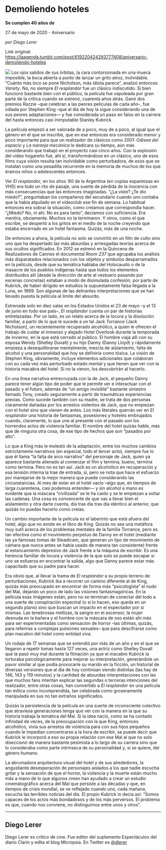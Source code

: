 # Demoliendo hoteles

**Se cumplen 40 años de**

27 de mayo de 2020 - Aniversario

_por Diego Lerer_

Link original: https://laagenda.tumblr.com/post/619220424293777408/aniversario-demoliendo-hoteles

![](https://64.media.tumblr.com/1049c778057c7c04fbd40b0484cc481b/1f6228edb8ceba6f-e7/s500x750/0d4ca990fe80614494e4736fad55c513e4e04329.jpg)
Los ojos salidos de sus órbitas, la cara contorsionada en una mueca imposible, la boca abierta a punto de lanzar un grito atroz, inolvidable. “Cuánto más loco se pone Nicholson, más idiota parece”, analizó entonces *Variety*. No, no siempre *El resplandor* fue un clásico indiscutido. Si bien funcionó bastante bien con el público, la película fue vapuleada por gran parte de la crítica cuando se estrenó, cuarenta años atrás. Ganó dos premios Razzie –que celebran a las peores películas de cada año–, fue odiada por Stephen King –que al día de hoy la sigue considerando una de sus peores adaptaciones— y fue considerada un paso en falso en la carrera del hasta entonces casi inimputable Stanley Kubrick.

La película empezó a ser valorada de a poco, muy de a poco, al igual que el género en el que se inscribe, que en ese entonces era considerado menor y poco importante para que un realizador de clásicos como *2001: Odisea del espacio* y *La naranja mecánica* le dedicara su tiempo, aún más considerando que trabajó en el proyecto casi cinco años. Con la explosión del video hogareño fue, ahí sí, transformándose en un clásico, uno de esos films cuya visión resulta tan inolvidable como perturbadora, de esos que se instalan como una pesadilla recurrente en la memoria de muchos de los que éramos niños o adolescentes entonces. 

Ver *El resplandor*, en los años ’80 de la Argentina (en copias espantosas en VHS) era todo un rito de pasaje, una suerte de pérdida de la inocencia con más consecuencias que las entonces imaginadas. “¿La viste? ¿Te dio miedo?”, preguntaban los compañeros del secundario cuando uno contaba que la había alquilado en el videoclub ese fin de semana. Lo habitual entonces era sobrar la situación, como creíamos que correspondía hacer. “¿Miedo? No, ni ahí. No es para tanto”, decíamos con suficiencia. Era mentira, obviamente. Muchos no la terminaron. Y otros, como el que escribe, se despertó a los gritos en el medio de la noche creyendo que estaba encerrado en un hotel fantasma. Quizás, más de una noche.

De entonces a ahora, la película no solo se convirtió en un film de culto sino uno que ha despertado las más absurdas y arriesgadas teorías acerca de sus ocultos significados. En 2012 se estrenó en la Quincena de Realizadores de Cannes el documental *Room 237* que agrupaba los análisis más disparatados relacionados con los objetos y símbolos desparramados en la película, desde que su temática hablaba del Holocausto o de la masacre de los pueblos indígenas hasta que todos los elementos distribuidos allí (desde la dirección de arte al vestuario pasando por escenas concretas) estaban a modo de disimulada confesión, por parte de Kubrick, de haber dirigido en estudios la supuestamente falsa llegada a la Luna, en 1969. Son algunas de las delirantes interpretaciones que se han llevado puesta la película al límite del absurdo.

Estrenada solo en diez salas en los Estados Unidos el 23 de mayo –y el 13 de junio en todo ese país–, *El resplandor* cuenta un par de historias entrelazadas. Por un lado, es un relato acerca de la locura y la disolución familiar, a partir de lo que le sucede a un tal Jack Torrance (Jack Nicholson), un recientemente recuperado alcohólico, a quien le ofrecen el trabajo de cuidar el inmenso y alejado Hotel Overlook durante la temporada de invierno, en la que está cerrado al público. El hombre viaja allí con su esposa Wendy (Shelley Duvall) y su hijo Danny (Danny Lloyd) y rápidamente empieza a desequilibrarse mentalmente, mezcla de aislamiento, falta de alcohol y una personalidad que hoy se definiría como tóxica. La visión de Stephen King, obviamente, incluye elementos adicionales que colaboran con su cada vez más perturbado estado mental y que tienen que ver con la historia macabra del hotel. Si no la vieron, los descubrirán al hacerlo.

En una línea narrativa entrecruzada con la de Jack, el pequeño Danny parece tener algún tipo de poder que le permite ver e interactuar con el pasado y el futuro, además de “un amigo invisible” bastante siniestro llamado Tony, creado seguramente a partir de traumáticas experiencias previas. Como sucede también con su madre, se trata de dos personas claramente dañadas por los arrestos violentos de Jack, que no empiezan con el hotel sino que vienen de antes. Los más literales querrán ver en *El resplandor* una historia de fantasmas, posesiones y hoteles embrujados cuando, claramente, lo que une al presente con el pasado son los horrendos actos de violencia familiar. El nombre del hotel quizás hable, más que de ninguna otra cosa, de ese tipo de hechos que son “pasados por alto”.

Lo que a King más le molestó de la adaptación, entre los muchos cambios estrictamente narrativos (en especial, todo el tercer acto), siempre fue lo que él llama “la falta de arco narrativo” del personaje de Jack, quien ya aparece bastante alienado al comenzar el film y termina, bueno, termina como termina. Pero no es tan así. Jack es un alcohólico en recuperación y esa tensión interna la trae de entrada, sí, pero se nota que hace el esfuerzo por manejarse de la mejor manera que puede considerando las circunstancias. Al mes de estar en el hotel vacío –algo que, en tiempos de larga cuarentena, casi podemos entender— y sin alcohol a mano es evidente que la máscara “civilizada” se le ha caído y se le empiezan a soltar las cadenas. Una cosa es convencerte de que vas a llevar bien el aislamiento y otra darte cuenta, día tras día tras día idéntico al anterior, que quizás no puedas hacerlo como creías.

Un cambio importante de la película es el laberinto que está afuera del hotel, algo que no existe en el libro de King. Quizás no sea una metáfora muy sutil acerca de los problemas mentales de la familia Torrance, pero es tan efectiva como el movimiento perpetuo de Danny en el hotel (mediante las ya famosas tomas de Steadicam, que generan un tipo de movimiento de cámara que nunca antes se había usado de manera tan consistente) frente al estancamiento depresivo de Jack frente a la máquina de escribir. Es una herencia familiar de locura y violencia de la que solo se puede escapar si uno se esfuerza en encontrar la salida, algo que Danny parece estar más capacitado que su padre para hacer.

Era obvio que, al llevar la trama de *El resplandor* a su propio terreno de perturbaciones, Kubrick iba a recorrer un camino diferente al de King, quizás más preocupado en encontrar de forma más “psicologista” el nudo del Mal, dejando un poco de lado las visiones fantasmagóricas. En la película esas imágenes están, pero no se terminan de conectar del todo a una suerte de conspiración espectral (o si lo hacen, eso queda en un segundo plano) sino que buscan un impacto en el espectador por sí mismas. Las tenebrosas mellizas, la sangre en el ascensor, la mujer desnuda en la bañera y el hombre con la máscara de oso están ahí más para ser experimentadas como sensación de horror –las últimas, quizás, para referirse a complejas pulsiones sexuales– que para descifrarse como plan macabro del hotel como entidad viva.

Un rodaje de 17 semanas que se extendió por más de un año y en el que se llegaron a repetir tomas hasta 127 veces, una actriz como Shelley Duvall que la pasó muy mal durante la filmación ya que el macabro Kubrick la torturaba psicológicamente para mejorar su interpretación, generándole un pavor similar al que podía provocarle su marido en la ficción, un historial de diversas versiones que al día de hoy continúan siendo distintas (las hay de 146, 143 y 119 minutos) y la cantidad de absurdas interpretaciones con las que muchos fans intentan explicar las segundas o terceras intenciones del realizador, entre otras cosas, han convertido a *El resplandor* en una película tan mítica como incomprendida, tan celebrada como groseramente manipulada en sus no tan extraños significados.

Quizás la persistencia de la película en una suerte de inconsciente colectivo que atraviesa generaciones tenga que ver con la manera en la que su historia trabaja la temática del Mal. Si la idea nació, como se ha contado infinidad de veces, de la preocupación con la que King, entonces alcohólico, vivía sus arrestos de violencia para con sus hijos pequeños cuando le impedían concentrarse a la hora de escribir, se puede decir que Kubrick le incorporó a eso su propia relación con ese Mal al que no solo diseccionó de manera bastante pesimista a lo largo de su carrera sino que lo consideraba como parte intrínseca de su personalidad y, si se quiere, del género humano.

La abrumadora arquitectura visual del hotel y de sus alrededores, la angustiante desesperación de personajes aislados a los que nadie escucha gritar y la sensación de que el horror, la violencia y la muerte están mucho más a mano de lo que algunos creen han ayudado a crear un estudio cinematográfico acerca del Mal que persiste a las décadas y que, en tiempos de crisis mundial, se ve reflejado cuando uno, cada mañana, escucha las terribles noticias del día. El propio Kubrick lo decía así: “Somos capaces de los actos más bondadosos y de los más perversos. El problema es que, cuando nos conviene, no distinguimos entre unos y otros”.

  




---

Diego Lerer
-----------

 Diego Lerer es crítico de cine. Fue editor del suplemento Espectáculos del diario Clarín y edita el blog Micropsia. En Twitter es [@dlerer](https://twitter.com/dlerer) 

